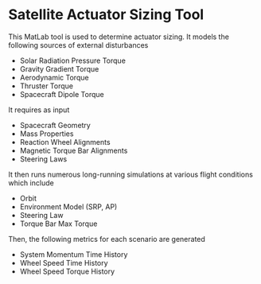 # Satellite Actuator Sizing Tool

This MatLab tool is used to determine actuator sizing.  It models the following sources of external disturbances
* Solar Radiation Pressure Torque
* Gravity Gradient Torque
* Aerodynamic Torque
* Thruster Torque
* Spacecraft Dipole Torque

It requires as input
* Spacecraft Geometry
* Mass Properties
* Reaction Wheel Alignments
* Magnetic Torque Bar Alignments
* Steering Laws

It then runs numerous long-running simulations at various flight conditions which include
* Orbit
* Environment Model (SRP, AP)
* Steering Law
* Torque Bar Max Torque

Then, the following metrics for each scenario are generated
* System Momentum Time History
* Wheel Speed Time History
* Wheel Speed Torque History

